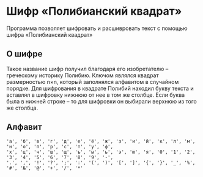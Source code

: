 # Шифр «Полибианский квадрат»

Программа позволяет шифровать и расшивровать текст с помощью шифра «Полибианский квадрат»

## О шифре

Такое название шифр получил благодаря его изобретателю – греческому историку Полибию. Ключом являлся квадрат размерностью n×n, который заполнялся алфавитом в случайном порядке. Для шифрования в квадрате Полибий находил букву текста и вставлял в шифровку нижнюю от нее в том же столбце. Если буква была в нижней строке – то для шифровки он выбирали верхнюю из того же столбца.

## Алфавит

```text
'а', 'б', 'в', 'г', 'д', 'е', 'ё', 'ж', 'з', 'и', 'й', 'к', 'л', 'м', 'н', 'о', 'п', 'р', 'с', 'т', 'у', 'ф',
'х', 'ц', 'ч', 'ш', 'щ', 'ъ', 'ы', 'ь', 'э', 'ю', 'я', '0', '1', '2', '3', '4', '5', '6', '7', '8', '9', '-',
'.', ',', '!', '?', ';', ':', '(', ')', '[', ']', '{', '}', '_', '%', '#', '№', '@', '+', '/', '*'
```